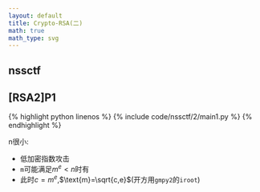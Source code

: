 ```yaml
---
layout: default
title: Crypto-RSA(二)
math: true
math_type: svg
---
```


## nssctf

## [RSA2]P1

{% highlight python linenos %}
{% include code/nssctf/2/main1.py %}
{% endhighlight %}

n很小:

- 低加密指数攻击
- `m`可能满足$m^e<n$时有
- 此时$c=m^e$,$\text{m}=\sqrt{c,e}$(开方用`gmpy2`的`iroot`)
